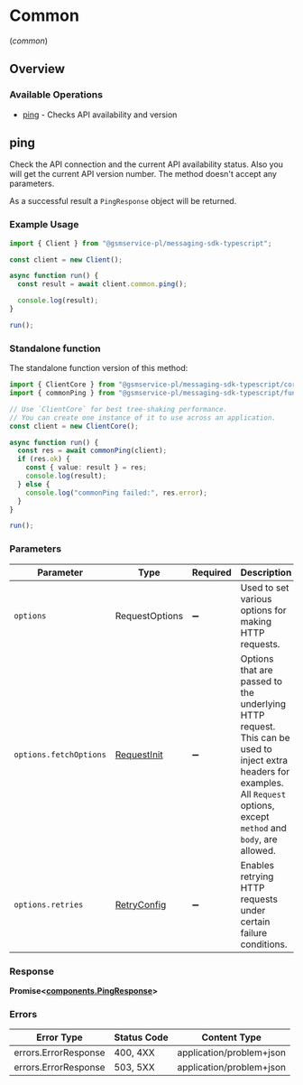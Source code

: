 # Common
(*common*)

## Overview

### Available Operations

* [ping](#ping) - Checks API availability and version

## ping

Check the API connection and the current API availability status. Also you will get the current API version number. The method doesn't accept any parameters.

As a successful result a `PingResponse` object will be returned.

### Example Usage

<!-- UsageSnippet language="typescript" operationID="ping" method="get" path="/ping" -->
```typescript
import { Client } from "@gsmservice-pl/messaging-sdk-typescript";

const client = new Client();

async function run() {
  const result = await client.common.ping();

  console.log(result);
}

run();
```

### Standalone function

The standalone function version of this method:

```typescript
import { ClientCore } from "@gsmservice-pl/messaging-sdk-typescript/core.js";
import { commonPing } from "@gsmservice-pl/messaging-sdk-typescript/funcs/commonPing.js";

// Use `ClientCore` for best tree-shaking performance.
// You can create one instance of it to use across an application.
const client = new ClientCore();

async function run() {
  const res = await commonPing(client);
  if (res.ok) {
    const { value: result } = res;
    console.log(result);
  } else {
    console.log("commonPing failed:", res.error);
  }
}

run();
```

### Parameters

| Parameter                                                                                                                                                                      | Type                                                                                                                                                                           | Required                                                                                                                                                                       | Description                                                                                                                                                                    |
| ------------------------------------------------------------------------------------------------------------------------------------------------------------------------------ | ------------------------------------------------------------------------------------------------------------------------------------------------------------------------------ | ------------------------------------------------------------------------------------------------------------------------------------------------------------------------------ | ------------------------------------------------------------------------------------------------------------------------------------------------------------------------------ |
| `options`                                                                                                                                                                      | RequestOptions                                                                                                                                                                 | :heavy_minus_sign:                                                                                                                                                             | Used to set various options for making HTTP requests.                                                                                                                          |
| `options.fetchOptions`                                                                                                                                                         | [RequestInit](https://developer.mozilla.org/en-US/docs/Web/API/Request/Request#options)                                                                                        | :heavy_minus_sign:                                                                                                                                                             | Options that are passed to the underlying HTTP request. This can be used to inject extra headers for examples. All `Request` options, except `method` and `body`, are allowed. |
| `options.retries`                                                                                                                                                              | [RetryConfig](../../lib/utils/retryconfig.md)                                                                                                                                  | :heavy_minus_sign:                                                                                                                                                             | Enables retrying HTTP requests under certain failure conditions.                                                                                                               |

### Response

**Promise\<[components.PingResponse](../../models/components/pingresponse.md)\>**

### Errors

| Error Type               | Status Code              | Content Type             |
| ------------------------ | ------------------------ | ------------------------ |
| errors.ErrorResponse     | 400, 4XX                 | application/problem+json |
| errors.ErrorResponse     | 503, 5XX                 | application/problem+json |
